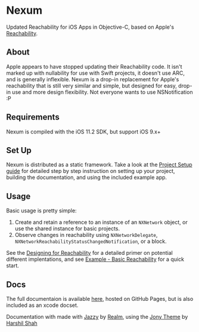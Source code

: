 # Nexum

Updated Reachability for iOS Apps in Objective-C, based on Apple's [Reachability](https://developer.apple.com/library/content/samplecode/Reachability/Introduction/Intro.html).

## About

Apple appears to have stopped updating their Reachability code. It isn't marked up with nullability for use with Swift projects, it doesn't use ARC, and is generally inflexible. Nexum is a drop-in replacement for Apple's reachability that is still very similar and simple, but designed for easy, drop-in use and more design flexibility. Not everyone wants to use NSNotification :P

## Requirements

Nexum is compiled with the iOS 11.2 SDK, but support iOS 9.x+

## Set Up

Nexum is distributed as a static framework. Take a look at the [Project Setup guide](project-setup.html) for detailed step by step instruction on setting up your project, building the documentation, and using the included example app.

## Usage

Basic usage is pretty simple:
1. Create and retain a reference to an instance of an `NXNetwork` object, or use the shared instance for basic projects.
2. Observe changes in reachability using `NXNetworkDelegate`,  `NXNetworkReachabilityStatusChangedNotification`, or a block.

See the  [Designing for Reachability](designing-for-reachability.html) for a detailed primer on potential different implentations, and see  [Example - Basic Reachability](example---basic-reachability.html) for a quick start.

## Docs

The full documentaion is available [here](https://github.vsanthanam.com), hosted on GitHub Pages, but is also included as an xcode docset.

Documentation with made with [Jazzy](https://github.com/realm/jazzy) by [Realm](https://realm.io), using the [Jony Theme](https://github.com/HarshilShah/Jony) by [Harshil Shah](https://github.com/HarshilShah/)

